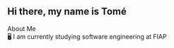 ## Hi there, my name is Tomé

<div>About Me</div>
🖥️  I am currently studying software engineering at FIAP
